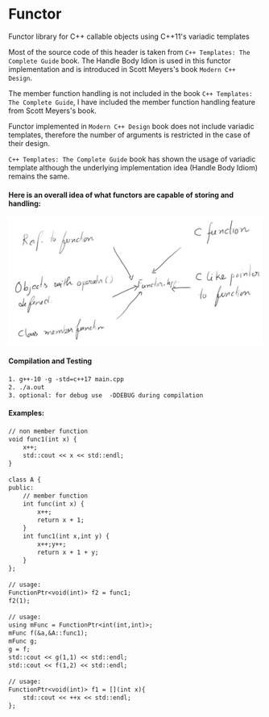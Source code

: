 # Functor
Functor library for C++ callable objects using C++11's variadic templates

Most of the source code of this header is taken from `C++ Templates: The Complete Guide`
book. The Handle Body Idion is used in this functor implementation and is introduced in
Scott Meyers's book `Modern C++ Design`. 

The member function handling is not included in the book `C++ Templates: The Complete Guide`,
I have included the member function handling feature from Scott Meyers's book.

Functor implemented in `Modern C++ Design` book does not include variadic templates, therefore the number of arguments is restricted in the case of their design.

`C++ Templates: The Complete Guide` book has shown the usage of variadic template although 
the underlying implementation idea (Handle Body Idiom) remains the same.

#### Here is an overall idea of what functors are capable of storing and handling:

![functors](https://github.com/ddeka0/Functor/blob/master/functor.gif)

#### Compilation and Testing

    1. g++-10 -g -std=c++17 main.cpp
    2. ./a.out
    3. optional: for debug use  -DDEBUG during compilation
    
#### Examples:
    // non member function
    void func1(int x) {
        x++;
        std::cout << x << std::endl;
    }

    class A {
    public:
        // member function
        int func(int x) {
            x++;
            return x + 1;
        }
        int func1(int x,int y) {
            x++;y++;
            return x + 1 + y;
        }
    };
    
    // usage:
    FunctionPtr<void(int)> f2 = func1;
    f2(1);
    
    // usage:
    using mFunc = FunctionPtr<int(int,int)>;
    mFunc f(&a,&A::func1);
    mFunc g;
    g = f;
    std::cout << g(1,1) << std::endl;
    std::cout << f(1,2) << std::endl;
    
    // usage:
    FunctionPtr<void(int)> f1 = [](int x){
        std::cout << ++x << std::endl;
    };
    

